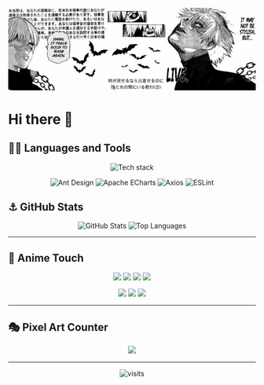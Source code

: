 <p align="center">
  <img src="https://raw.githubusercontent.com/ErenYea9er69/ErenYea9er69/main/banner.jpg" alt="Banner" width="800" />
</p>

# Hi there 👋

## 🏴‍☠️ Languages and Tools

<p align="center">
  <img src="https://skillicons.dev/icons?i=css,js,php,r,rust,html,go,cs,latex,md,powershell,bash,vue,ts,nodejs,vite,webpack,npm,jquery,bootstrap,tailwind,less,angular,pug,react,sass&perline=13" alt="Tech stack" />
</p>

<p align="center">
  <img src="https://cdn.jsdelivr.net/npm/simple-icons@14.11.0/icons/antdesign.svg" height="40" alt="Ant Design" />
  <img src="https://cdn.jsdelivr.net/npm/simple-icons@14.11.0/icons/apacheecharts.svg" height="40" alt="Apache ECharts" />
  <img src="https://cdn.jsdelivr.net/npm/simple-icons@14.11.0/icons/axios.svg" height="40" alt="Axios" />
  <img src="https://cdn.jsdelivr.net/npm/simple-icons@14.11.0/icons/eslint.svg" height="40" alt="ESLint" />
</p>

## ⚓ GitHub Stats

<p align="center">
  <img src="https://github-readme-stats.vercel.app/api?username=ErenYea9er69&show_icons=true&theme=tokyonight" alt="GitHub Stats" height="165"/>
  <img src="https://github-readme-stats.vercel.app/api/top-langs/?username=ErenYea9er69&layout=compact&theme=tokyonight" alt="Top Languages" height="165"/>
</p>

---

## 🌸 Anime Touch

<p align="center">
  <img src="https://media.tenor.com/n6A4GKoWQ5gAAAAi/anime-dance.gif" height="100" />
  <img src="https://media.tenor.com/2roX3uxz_68AAAAi/cat-cute.gif" height="100" />
  <img src="https://media.tenor.com/Vgk5lKJb6xwAAAAi/anime-anime-dance.gif" height="100" />
  <img src="https://media.tenor.com/J0hEJ2lGkDMAAAAi/kawaii-anime.gif" height="100" />
</p>

<p align="center">
  <img src="https://i.imgur.com/7Y3H1Lz.gif" height="100" />
  <img src="https://i.imgur.com/Is9VK5C.gif" height="100" />
  <img src="https://i.imgur.com/4L6jK6X.gif" height="100" />
</p>

---

## 🎭 Pixel Art Counter

<p align="center">
  <img src="https://raw.githubusercontent.com/ErenYea9er69/ErenYea9er69/main/a5e35ed2-b077-410e-a10f-d9c9124d980d.png" height="120" />
</p>

---

<p align="center">
  <img src="https://camo.githubusercontent.com/e704fb4116246a3919b5c4c5f0133425f437ee37a1f686cf364dd80421920471/68747470733a2f2f6d6f652d636f756e7465722e676c697463682e6d652f6765742f40616e6461746f7368696b693a6769746875623f7468656d653d72756c653334" alt="visits" />
</p>





